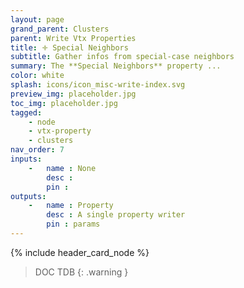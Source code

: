 ```yaml
---
layout: page
grand_parent: Clusters
parent: Write Vtx Properties
title: 🝊 Special Neighbors
subtitle: Gather infos from special-case neighbors
summary: The **Special Neighbors** property ...
color: white
splash: icons/icon_misc-write-index.svg
preview_img: placeholder.jpg
toc_img: placeholder.jpg
tagged: 
    - node
    - vtx-property
    - clusters
nav_order: 7
inputs:
    -   name : None
        desc : 
        pin : 
outputs:
    -   name : Property
        desc : A single property writer
        pin : params
---
```


{% include header_card_node %}

> DOC TDB
{: .warning }